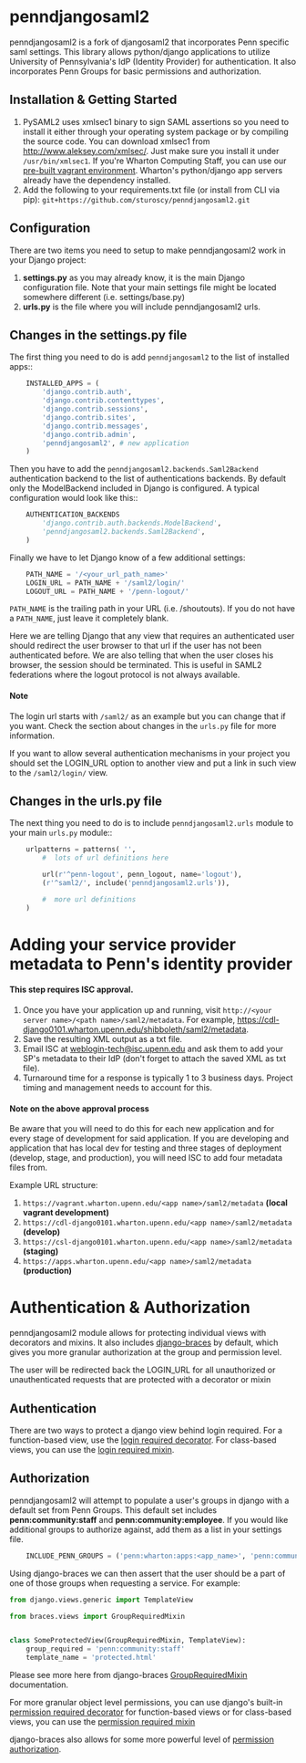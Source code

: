 # penndjangosaml2

penndjangosaml2 is a fork of djangosaml2 that incorporates Penn specific saml settings. This library allows python/django applications to utilize University of Pennsylvania's IdP (Identity Provider) for authentication. It also incorporates Penn Groups for basic permissions and authorization.

## Installation & Getting Started

1. PySAML2 uses xmlsec1 binary to sign SAML assertions so you need to install it either through your operating system package or by compiling the source code. You can download xmlsec1 from http://www.aleksey.com/xmlsec/. Just make sure you install it under `/usr/bin/xmlsec1`. If you're Wharton Computing Staff, you can use our [pre-built vagrant environment](https://stash.wharton.upenn.edu/projects/VAGRANT/repos/python-dev). Wharton's python/django app servers already have the dependency installed.
2. Add the following to your requirements.txt file (or install from CLI via pip): `git+https://github.com/sturoscy/penndjangosaml2.git`

## Configuration

There are two items you need to setup to make penndjangosaml2 work in your Django project:

1. **settings.py** as you may already know, it is the main Django configuration file. Note that your main settings file might be located somewhere different (i.e. settings/base.py)
2. **urls.py** is the file where you will include penndjangosaml2 urls.

## Changes in the settings.py file

The first thing you need to do is add `penndjangosaml2` to the list of installed apps::

``` python
    INSTALLED_APPS = (
        'django.contrib.auth',
        'django.contrib.contenttypes',
        'django.contrib.sessions',
        'django.contrib.sites',
        'django.contrib.messages',
        'django.contrib.admin',
        'penndjangosaml2', # new application
    )
```

Then you have to add the `penndjangosaml2.backends.Saml2Backend` authentication backend to the list of authentications backends. By default only the ModelBackend included in Django is configured. A typical configuration would look like this::

``` python
    AUTHENTICATION_BACKENDS
        'django.contrib.auth.backends.ModelBackend',
        'penndjangosaml2.backends.Saml2Backend',
    )
```

Finally we have to let Django know of a few additional settings:

``` python
    PATH_NAME = '/<your_url_path_name>'
    LOGIN_URL = PATH_NAME + '/saml2/login/'
    LOGOUT_URL = PATH_NAME + '/penn-logout/'
```

`PATH_NAME` is the trailing path in your URL (i.e. /shoutouts).
If you do not have a `PATH_NAME`, just leave it completely blank.

Here we are telling Django that any view that requires an authenticated user should redirect the user browser to that url if the user has not been authenticated before. We are also telling that when the user closes his browser, the session should be terminated. This is useful in SAML2 federations where the logout protocol is not always available.

#### Note

The login url starts with `/saml2/` as an example but you can change that if you want. Check the section about changes in the `urls.py` file for more information.

If you want to allow several authentication mechanisms in your project you should set the LOGIN_URL option to another view and put a link in such view to the `/saml2/login/` view.

## Changes in the urls.py file

The next thing you need to do is to include `penndjangosaml2.urls` module to your main `urls.py` module::

``` python
    urlpatterns = patterns( '',
        #  lots of url definitions here

        url(r'^penn-logout', penn_logout, name='logout'),
        (r'^saml2/', include('penndjangosaml2.urls')),

        #  more url definitions
    )
```

# Adding your service provider metadata to Penn's identity provider
#### This step requires ISC approval.

1. Once you have your application up and running, visit `http://<your server name>/<path name>/saml2/metadata`. For example, https://cdl-django0101.wharton.upenn.edu/shibboleth/saml2/metadata.
2. Save the resulting XML output as a txt file.
3. Email ISC at weblogin-tech@isc.upenn.edu and ask them to add your SP's metadata to their IdP (don't forget to attach the saved XML as txt file).
4. Turnaround time for a response is typically 1 to 3 business days. Project timing and management needs to account for this.

#### Note on the above approval process
Be aware that you will need to do this for each new application and for every stage of development for said application. If you are developing and application that has local dev for testing and three stages of deployment (develop, stage, and production), you will need ISC to add four metadata files from.

Example URL structure:
1. `https://vagrant.wharton.upenn.edu/<app name>/saml2/metadata` **(local vagrant development)**
2. `https://cdl-django0101.wharton.upenn.edu/<app name>/saml2/metadata` **(develop)**
3. `https://csl-django0101.wharton.upenn.edu/<app name>/saml2/metadata` **(staging)**
4. `https://apps.wharton.upenn.edu/<app name>/saml2/metadata` **(production)**

# Authentication & Authorization
penndjangosaml2 module allows for protecting individual views with decorators and mixins. It also includes [django-braces](https://django-braces.readthedocs.io/en/latest/) by default, which gives you more granular authorization at the group and permission level.

The user will be redirected back the LOGIN_URL for all unauthorized or unauthenticated requests that are protected with a decorator or mixin

## Authentication
There are two ways to protect a django view behind login required. For a function-based view, use the [login required decorator](https://docs.djangoproject.com/en/1.11/topics/auth/default/#the-login-required-decorator). For class-based views, you can use the [login required mixin](https://docs.djangoproject.com/en/1.11/topics/auth/default/#the-loginrequired-mixin).

## Authorization
penndjangosaml2 will attempt to populate a user's groups in django with a default set from Penn Groups. This default set includes **penn:community:staff** and **penn:community:employee**. If you would like additional groups to authorize against, add them as a list in your settings file.

``` python
    INCLUDE_PENN_GROUPS = ('penn:wharton:apps:<app_name>', 'penn:community:alumni',)
```

Using django-braces we can then assert that the user should be a part of one of those groups when requesting a service. For example:

``` python
from django.views.generic import TemplateView

from braces.views import GroupRequiredMixin


class SomeProtectedView(GroupRequiredMixin, TemplateView):
    group_required = 'penn:community:staff'
    template_name = 'protected.html'
```

Please see more here from django-braces [GroupRequiredMixin](https://django-braces.readthedocs.io/en/latest/access.html#grouprequiredmixin) documentation.

For more granular object level permissions, you can use django's built-in [permission required decorator](https://docs.djangoproject.com/en/1.11/topics/auth/default/#the-permission-required-decorator) for function-based views or for class-based views, you can use the [permission required mixin](https://docs.djangoproject.com/en/1.11/topics/auth/default/#the-permissionrequiredmixin-mixin)

django-braces also allows for some more powerful level of [permission authorization](https://django-braces.readthedocs.io/en/latest/access.html#permissionrequiredmixin).
